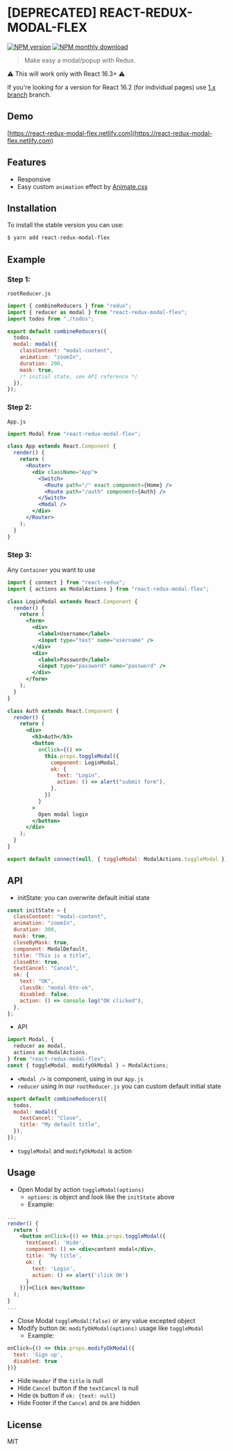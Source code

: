 # [DEPRECATED] REACT-REDUX-MODAL-FLEX

[![NPM version](https://img.shields.io/npm/v/react-redux-modal-flex.svg)](https://www.npmjs.com/package/react-redux-modal-flex)
[![NPM monthly download](https://img.shields.io/npm/dm/react-redux-modal-flex.svg)](https://www.npmjs.com/package/react-redux-modal-flex)

> Make easy a modal/popup with Redux.

:warning: This will work only with React 16.3+ :warning:

If you're looking for a version for React 16.2 (for individual pages) use [1.x branch](https://github.com/nghiepit/react-redux-modal-flex/tree/1.x) branch.

## Demo

[https://react-redux-modal-flex.netlify.com](https://react-redux-modal-flex.netlify.com)

## Features

- Responsive
- Easy custom `animation` effect by [Animate.css](https://daneden.github.io/animate.css/)

## Installation

To install the stable version you can use:

```sh
$ yarn add react-redux-modal-flex
```

## Example

### Step 1:

`rootReducer.js`

```js
import { combineReducers } from "redux";
import { reducer as modal } from "react-redux-modal-flex";
import todos from "./todos";

export default combineReducers({
  todos,
  modal: modal({
    classContent: "modal-content",
    animation: "zoomIn",
    duration: 200,
    mask: true,
    /* initial state, see API reference */
  }),
});
```

### Step 2:

`App.js`

```jsx
import Modal from "react-redux-modal-flex";

class App extends React.Component {
  render() {
    return (
      <Router>
        <div className="App">
          <Switch>
            <Route path="/" exact component={Home} />
            <Route path="/auth" component={Auth} />
          </Switch>
          <Modal />
        </div>
      </Router>
    );
  }
}
```

### Step 3:

Any `Container` you want to use

```jsx
import { connect } from "react-redux";
import { actions as ModalActions } from "react-redux-modal-flex";

class LoginModal extends React.Component {
  render() {
    return (
      <form>
        <div>
          <label>Username</label>
          <input type="text" name="username" />
        </div>
        <div>
          <label>Password</label>
          <input type="password" name="password" />
        </div>
      </form>
    );
  }
}

class Auth extends React.Component {
  render() {
    return (
      <div>
        <h3>Auth</h3>
        <button
          onClick={() =>
            this.props.toggleModal({
              component: LoginModal,
              ok: {
                text: "Login",
                action: () => alert("submit form"),
              },
            })
          }
        >
          Open modal login
        </button>
      </div>
    );
  }
}

export default connect(null, { toggleModal: ModalActions.toggleModal })(Auth);
```

## API

- initState: you can overwrite default initial state

```js
const initState = {
  classContent: "modal-content",
  animation: "zoomIn",
  duration: 300,
  mask: true,
  closeByMask: true,
  component: ModalDefault,
  title: "This is a title",
  closeBtn: true,
  textCancel: "Cancel",
  ok: {
    text: "OK",
    classOk: "modal-btn-ok",
    disabled: false,
    action: () => console.log("OK clicked"),
  },
};
```

- API

```js
import Modal, {
  reducer as modal,
  actions as ModalActions,
} from "react-redux-modal-flex";
const { toggleModal, modifyOkModal } = ModalActions;
```

- `<Modal />` is component, using in our `App.js`
- `reducer` using in our `rootReducer.js` you can custom default initial state

```js
export default combineReducers({
  todos,
  modal: modal({
    textCancel: "Close",
    title: "My default title",
  }),
});
```

- `toggleModal` and `modifyOkModal` is action

## Usage

- Open Modal by action `toggleModal(options)`
  - `options`: is object and look like the `initState` above
  - Example:

```jsx
...
render() {
  return (
    <button onClick={() => this.props.toggleModal({
      textCancel: 'Hide',
      component: () => <div>content modal</div>,
      title: 'My title',
      ok: {
        text: 'Login',
        action: () => alert('click OK')
      }
    })}>Click me</button>
  );
}
...
```

- Close Modal `toggleModal(false)` or any value excepted object
- Modify button `OK`: `modifyOkModal(options)` usage like `toggleModal`
  - Example:

```js
onClick={() => this.props.modifyOkModal({
  text: 'Sign up',
  disabled: true
})}
```

- Hide `Header` if the `title` is null
- Hide `Cancel` button if the `textCancel` is null
- Hide `Ok` button if `ok: {text: null}`
- Hide Footer if the `Cancel` and `Ok` are hidden

## License

MIT
